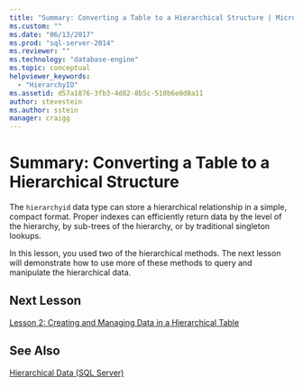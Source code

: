 ```yaml
---
title: "Summary: Converting a Table to a Hierarchical Structure | Microsoft Docs"
ms.custom: ""
ms.date: "06/13/2017"
ms.prod: "sql-server-2014"
ms.reviewer: ""
ms.technology: "database-engine"
ms.topic: conceptual
helpviewer_keywords: 
  - "HierarchyID"
ms.assetid: d57a1876-3fb3-4d82-8b5c-510b6e0d8a11
author: stevestein
ms.author: sstein
manager: craigg
---
```

# Summary: Converting a Table to a Hierarchical Structure
  The `hierarchyid` data type can store a hierarchical relationship in a simple, compact format. Proper indexes can efficiently return data by the level of the hierarchy, by sub-trees of the hierarchy, or by traditional singleton lookups.  
  
 In this lesson, you used two of the hierarchical methods. The next lesson will demonstrate how to use more of these methods to query and manipulate the hierarchical data.  
  
## Next Lesson  
 [Lesson 2: Creating and Managing Data in a Hierarchical Table](lesson-2-creating-and-managing-data-in-a-hierarchical-table.md)  
  
## See Also  
 [Hierarchical Data &#40;SQL Server&#41;](../hierarchical-data-sql-server.md)  
  
  

